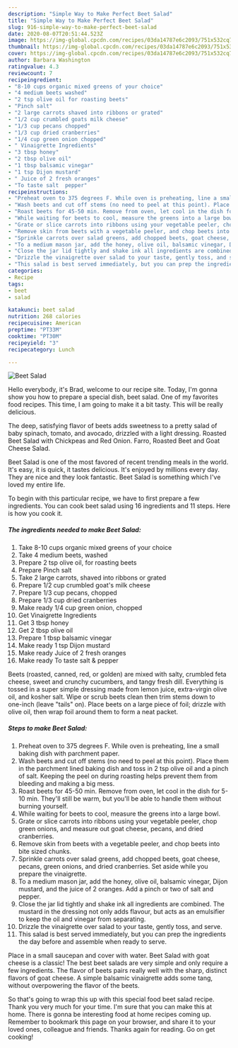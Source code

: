 ```yaml
---
description: "Simple Way to Make Perfect Beet Salad"
title: "Simple Way to Make Perfect Beet Salad"
slug: 916-simple-way-to-make-perfect-beet-salad
date: 2020-08-07T20:51:44.523Z
image: https://img-global.cpcdn.com/recipes/03da14787e6c2093/751x532cq70/beet-salad-recipe-main-photo.jpg
thumbnail: https://img-global.cpcdn.com/recipes/03da14787e6c2093/751x532cq70/beet-salad-recipe-main-photo.jpg
cover: https://img-global.cpcdn.com/recipes/03da14787e6c2093/751x532cq70/beet-salad-recipe-main-photo.jpg
author: Barbara Washington
ratingvalue: 4.3
reviewcount: 7
recipeingredient:
- "8-10 cups organic mixed greens of your choice"
- "4 medium beets washed"
- "2 tsp olive oil for roasting beets"
- "Pinch salt"
- "2 large carrots shaved into ribbons or grated"
- "1/2 cup crumbled goats milk cheese"
- "1/3 cup pecans chopped"
- "1/3 cup dried cranberries"
- "1/4 cup green onion chopped"
- " Vinaigrette Ingredients"
- "3 tbsp honey"
- "2 tbsp olive oil"
- "1 tbsp balsamic vinegar"
- "1 tsp Dijon mustard"
- " Juice of 2 fresh oranges"
- "To taste salt  pepper"
recipeinstructions:
- "Preheat oven to 375 degrees F. While oven is preheating, line a small baking dish with parchment paper."
- "Wash beets and cut off stems (no need to peel at this point). Place them in the parchment lined baking dish and toss in 2 tsp olive oil and a pinch of salt. Keeping the peel on during roasting helps prevent them from bleeding and making a big mess."
- "Roast beets for 45-50 min. Remove from oven, let cool in the dish for 5-10 min. They&#39;ll still be warm, but you&#39;ll be able to handle them without burning yourself."
- "While waiting for beets to cool, measure the greens into a large bowl."
- "Grate or slice carrots into ribbons using your vegetable peeler, chop green onions, and measure out goat cheese, pecans, and dried cranberries."
- "Remove skin from beets with a vegetable peeler, and chop beets into bite sized chunks."
- "Sprinkle carrots over salad greens, add chopped beets, goat cheese, pecans, green onions, and dried cranberries. Set aside while you prepare the vinaigrette."
- "To a medium mason jar, add the honey, olive oil, balsamic vinegar, Dijon mustard, and the juice of 2 oranges. Add a pinch or two of salt and pepper."
- "Close the jar lid tightly and shake ink all ingredients are combined. The mustard in the dressing not only adds flavour, but acts as an emulsifier to keep the oil and vinegar from separating."
- "Drizzle the vinaigrette over salad to your taste, gently toss, and serve."
- "This salad is best served immediately, but you can prep the ingredients the day before and assemble when ready to serve."
categories:
- Recipe
tags:
- beet
- salad

katakunci: beet salad 
nutrition: 268 calories
recipecuisine: American
preptime: "PT33M"
cooktime: "PT30M"
recipeyield: "3"
recipecategory: Lunch

---
```



![Beet Salad](https://img-global.cpcdn.com/recipes/03da14787e6c2093/751x532cq70/beet-salad-recipe-main-photo.jpg)

Hello everybody, it's Brad, welcome to our recipe site. Today, I'm gonna show you how to prepare a special dish, beet salad. One of my favorites food recipes. This time, I am going to make it a bit tasty. This will be really delicious.

The deep, satisfying flavor of beets adds sweetness to a pretty salad of baby spinach, tomato, and avocado, drizzled with a light dressing. Roasted Beet Salad with Chickpeas and Red Onion. Farro, Roasted Beet and Goat Cheese Salad.

Beet Salad is one of the most favored of recent trending meals in the world. It's easy, it is quick, it tastes delicious. It's enjoyed by millions every day. They are nice and they look fantastic. Beet Salad is something which I've loved my entire life.


To begin with this particular recipe, we have to first prepare a few ingredients. You can cook beet salad using 16 ingredients and 11 steps. Here is how you cook it.

<!--inarticleads1-->

##### The ingredients needed to make Beet Salad:

1. Take 8-10 cups organic mixed greens of your choice
1. Take 4 medium beets, washed
1. Prepare 2 tsp olive oil, for roasting beets
1. Prepare Pinch salt
1. Take 2 large carrots, shaved into ribbons or grated
1. Prepare 1/2 cup crumbled goat&#39;s milk cheese
1. Prepare 1/3 cup pecans, chopped
1. Prepare 1/3 cup dried cranberries
1. Make ready 1/4 cup green onion, chopped
1. Get  Vinaigrette Ingredients
1. Get 3 tbsp honey
1. Get 2 tbsp olive oil
1. Prepare 1 tbsp balsamic vinegar
1. Make ready 1 tsp Dijon mustard
1. Make ready  Juice of 2 fresh oranges
1. Make ready To taste salt &amp; pepper


Beets (roasted, canned, red, or golden) are mixed with salty, crumbled feta cheese, sweet and crunchy cucumbers, and tangy fresh dill. Everything is tossed in a super simple dressing made from lemon juice, extra-virgin olive oil, and kosher salt. Wipe or scrub beets clean then trim stems down to one-inch (leave &#34;tails&#34; on). Place beets on a large piece of foil; drizzle with olive oil, then wrap foil around them to form a neat packet. 

<!--inarticleads2-->

##### Steps to make Beet Salad:

1. Preheat oven to 375 degrees F. While oven is preheating, line a small baking dish with parchment paper.
1. Wash beets and cut off stems (no need to peel at this point). Place them in the parchment lined baking dish and toss in 2 tsp olive oil and a pinch of salt. Keeping the peel on during roasting helps prevent them from bleeding and making a big mess.
1. Roast beets for 45-50 min. Remove from oven, let cool in the dish for 5-10 min. They&#39;ll still be warm, but you&#39;ll be able to handle them without burning yourself.
1. While waiting for beets to cool, measure the greens into a large bowl.
1. Grate or slice carrots into ribbons using your vegetable peeler, chop green onions, and measure out goat cheese, pecans, and dried cranberries.
1. Remove skin from beets with a vegetable peeler, and chop beets into bite sized chunks.
1. Sprinkle carrots over salad greens, add chopped beets, goat cheese, pecans, green onions, and dried cranberries. Set aside while you prepare the vinaigrette.
1. To a medium mason jar, add the honey, olive oil, balsamic vinegar, Dijon mustard, and the juice of 2 oranges. Add a pinch or two of salt and pepper.
1. Close the jar lid tightly and shake ink all ingredients are combined. The mustard in the dressing not only adds flavour, but acts as an emulsifier to keep the oil and vinegar from separating.
1. Drizzle the vinaigrette over salad to your taste, gently toss, and serve.
1. This salad is best served immediately, but you can prep the ingredients the day before and assemble when ready to serve.


Place in a small saucepan and cover with water. Beet Salad with goat cheese is a classic! The best beet salads are very simple and only require a few ingredients. The flavor of beets pairs really well with the sharp, distinct flavors of goat cheese. A simple balsamic vinaigrette adds some tang, without overpowering the flavor of the beets. 

So that's going to wrap this up with this special food beet salad recipe. Thank you very much for your time. I'm sure that you can make this at home. There is gonna be interesting food at home recipes coming up. Remember to bookmark this page on your browser, and share it to your loved ones, colleague and friends. Thanks again for reading. Go on get cooking!
